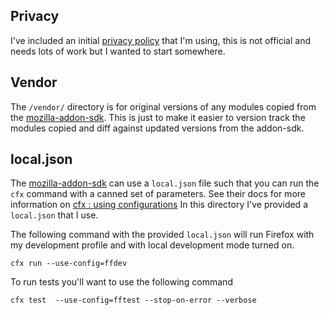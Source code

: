 ## Privacy

I've included an initial [privacy policy](https://github.com/clarkbw/searchspot/blob/master/docs/PRIVACY.txt) that I'm using, this is not official and needs lots of work but I wanted to start somewhere.

## Vendor

The `/vendor/` directory is for original versions of any modules copied from the [mozilla-addon-sdk](https://github.com/mozilla/addon-sdk/).  This is just to make it easier to version track the modules copied and diff against updated versions from the addon-sdk.

## local.json

The [mozilla-addon-sdk](https://github.com/mozilla/addon-sdk/) can use a `local.json` file such that you can run the `cfx` command with a canned set of parameters.  See their docs for more information on [cfx : using configurations](https://addons.mozilla.org/en-US/developers/docs/sdk/1.7/dev-guide/cfx-tool.html#configurations)  In this directory I've provided a `local.json` that I use.

The following command with the provided `local.json` will run Firefox with my
development profile and with local development mode turned on.

`cfx run --use-config=ffdev`

To run tests you'll want to use the following command

`cfx test  --use-config=fftest --stop-on-error --verbose`

